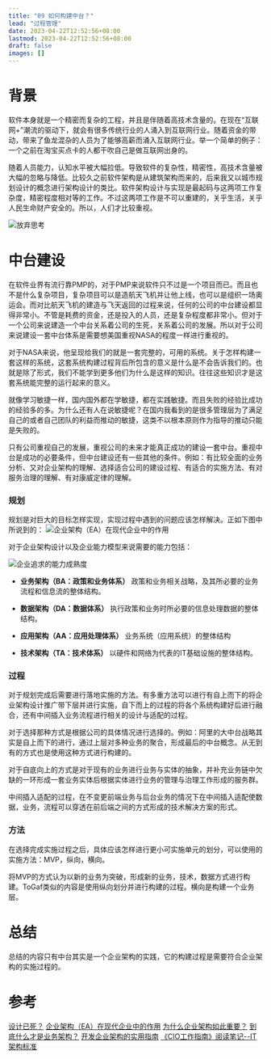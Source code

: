 ```yaml
---
title: "09 如何构建中台？"
lead: "过程管理"
date: 2023-04-22T12:52:56+08:00
lastmod: 2023-04-22T12:52:56+08:00
draft: false
images: []
---
```


# 背景

软件本身就是一个精密而复杂的工程，并且是伴随着高技术含量的。在现在“互联网+”潮流的驱动下，就会有很多传统行业的人涌入到互联网行业。随着资金的带动，带来了鱼龙混杂的人员为了能够高薪而涌入互联网行业。举一个简单的例子：一个之前在淘宝买点卡的人都干吹自己是做互联网出身的。

随着人员能力，认知水平被大幅拉低。导致软件的复杂性，精密性，高技术含量被大幅的忽略与降低。比较久之前软件架构是从建筑架构而来的，后来我又以城市规划设计的概念进行架构设计的类比。软件架构设计与实现是最起码与这两项工作复杂度，精密程度相对等的工作。不过这两项工作是不可以重建的，关乎生活，关乎人民生命财产安全的。所以，人们才比较重视。

![放弃思考](https://upload-images.jianshu.io/upload_images/2454595-b5430f103c39ee46.png?imageMogr2/auto-orient/strip%7CimageView2/2/w/360)

# 中台建设

在软件业界有流行靠PMP的，对于PMP来说软件只不过是一个项目而已。而且也不是什么复杂项目，复杂项目可以是造航天飞机并让他上线，也可以是组织一场奥运会。而对比航天飞机的建造与飞天返回的过程来说，任何的公司的中台建设都显得非常小。不管是耗费的资金，还是投入的人员，还是复杂程度都非常小。但对于一个公司来说建造一个中台关系着公司的生死，关系着公司的发展。所以对于公司来说建设一套中台体系是需要想美国重视NASA的程度一样进行重视的。

对于NASA来说，他呈现给我们的就是一套完整的，可用的系统。关于怎样构建一套这样的系统，这套系统构建过程背后所包含的意义是什么是不会告诉我们的。也就是除了形式，我们不能学到更多他们为什么是这样的知识。往往这些知识才是这套系统能完整的运行起来的意义。

就像学习敏捷一样，国内国外都在学敏捷，都在实践敏捷。而且失败的经验比成功的经验多的多。为什么还有人在说敏捷呢？在国内我看到的是很多管理层为了满足自己的或者自己团队的利益而推动的敏捷，这类不以根本原则作为指导的推动只能是失败的。

只有公司重视自己的发展，重视公司的未来才能真正成功的建设一套中台。重视中台是成功的必要条件，但中台建设还有一些其他的条件。例如：有比较全面的业务分析、又对企业架构的理解、选择适合公司的建设过程、有适合的实施方法、有对服务治理的理解、有对康威定律的理解。

### 规划
规划是对巨大的目标怎样实现，实现过程中遇到的问题应该怎样解决。正如下图中所说到的：
![企业架构（EA）在现代企业中的作用](https://upload-images.jianshu.io/upload_images/2454595-407b9c4ec573dcfc.png?imageMogr2/auto-orient/strip%7CimageView2/2/w/740)

对于企业架构设计以及企业能力模型来说需要的能力包括：

![企业追求的能力成熟度](https://upload-images.jianshu.io/upload_images/2454595-fb586f0276b5cbf2.png?imageMogr2/auto-orient/strip%7CimageView2/2/w/1240)

- **业务架构（BA：政策和业务体系）**
政策和业务相关战略，及其所必要的业务流程和信息流的整体结构。

- **数据架构（DA：数据体系）**
执行政策和业务时所必要的信息处理数据的整体结构。

- **应用架构（AA：应用处理体系）**
业务系统（应用系统）的整体结构

- **技术架构（TA：技术体系）**
以硬件和网络为代表的IT基础设施的整体结构。

### 过程

对于规划完成后需要进行落地实施的方法。有多重方法可以进行有自上而下的将企业架构设计推广带下层并进行实施，自下而上的过程的将各个系统构建好后进行融合，还有中间插入业务流程进行相关的设计与适配的过程。

对于选择那种方式是根据公司的具体情况进行选择的。例如：阿里的大中台战略其实是自上而下的进行，通过上层对多种业务的聚合，形成最后的中台概念。从无到有的方式也是使用这种方式进行构建的。

对于自底向上的方式是对于现有的业务进行业务与实体的抽象，并补充业务链中欠缺的一环形成一套业务实体后根据实体进行业务的管理与治理工作形成的服务群。

中间插入适配的过程，在不变更前端业务与后台业务的情况下在中间插入适配使数据，业务，流程可以穿透在前后端之间的方式形成的技术解决方案的形式。

### 方法

在选择完成实施过程之后，具体应该怎样进行更小可实施单元的划分，可以使用的实施方法：MVP，纵向，横向。

将MVP的方式认为以新的业务为突破，形成新的业务，技术，数据方式进行构建。ToGaf类似的内容是使用纵向划分并进行构建的过程。横向是构建一个业务层。

# 总结

总结的内容只有中台其实是一个企业架构的实践，它的构建过程是需要符合企业架构的实施过程的。

# 参考
[设计已死？](https://martinfowler.com/articles/designDead.html)
[企业架构（EA）在现代企业中的作用](https://www.weibo.com/p/230418c30e40fd0102wj9m)
[为什么企业架构如此重要？](https://www.infoq.cn/article/why-enterprise-architecture-is-so-important)
[到底什么才是业务架构？](https://www.infoq.cn/article/m*aORjCU6gQiIbPCVtoK)
[开发企业架构的实用指南](https://www.ibm.com/developerworks/cn/rational/enterprise-architecture-maximum-value/index.html)
[《CIO工作指南》阅读笔记--IT架构标准](https://blog.csdn.net/kyowill1988/article/details/79765250)
